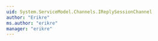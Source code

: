 ```yaml
---
uid: System.ServiceModel.Channels.IReplySessionChannel
author: "Erikre"
ms.author: "erikre"
manager: "erikre"
---
```

